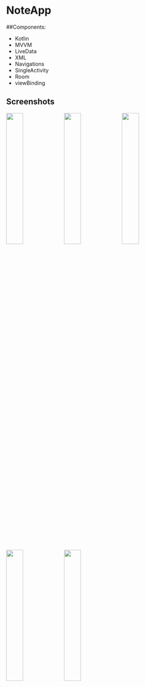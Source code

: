 # NoteApp

##Components:

- Kotlin
- MVVM
- LiveData
- XML
- Navigations
- SingleActivity
- Room
- viewBinding

## Screenshots

<img src="https://user-images.githubusercontent.com/14277702/182047903-0d8837c0-0f84-48e0-a900-49084b7720c5.jpg" width="30%" height="30%"> <img src="https://user-images.githubusercontent.com/14277702/182047915-f661db71-f0eb-4422-8a31-b46946fb1d70.jpg" width="30%" height="30%"> <img src="https://user-images.githubusercontent.com/14277702/182047927-d3e109cd-2884-4f6e-8c9a-2d591a8714e0.jpg" width="30%" height="30%"> <img src="https://user-images.githubusercontent.com/14277702/182047935-ba850b56-769d-48f7-87bb-8b098f001788.jpg" width="30%" height="30%"> <img src="https://user-images.githubusercontent.com/14277702/182047966-c78c8a04-8735-46a6-a53c-53e2c50dca58.jpg" width="30%" height="30%">
